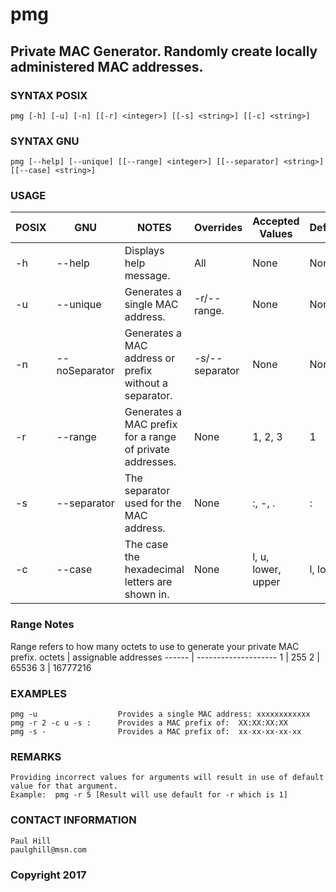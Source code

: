 # pmg
## Private MAC Generator.  Randomly create locally administered MAC addresses.

### SYNTAX POSIX
    pmg [-h] [-u] [-n] [[-r] <integer>] [[-s] <string>] [[-c] <string>]

### SYNTAX GNU
    pmg [--help] [--unique] [[--range] <integer>] [[--separator] <string>] [[--case] <string>]
	
### USAGE
POSIX | GNU | NOTES | Overrides | Accepted Values | Default
----- | --- | ----- | --------- | --------------- | -------
-h | --help | Displays help message. | All	| None | None
-u | --unique | Generates a single MAC address. | -r/--range. | None | None
-n | --noSeparator | Generates a MAC address or prefix without a separator. | -s/--separator | None | None					
-r | --range | Generates a MAC prefix for a range of private addresses. | None | 1, 2, 3 | 1						
-s | --separator | The separator used for the MAC address. | None | :, -, . | :		
-c | --case | The case the hexadecimal letters are shown in. | None | l, u, lower, upper | l, lower

### Range Notes
Range refers to how many octets to use to generate your private MAC prefix.
octets | assignable addresses
------ | --------------------
1 | 255
2 | 65536
3 | 16777216	

### EXAMPLES
    pmg -u                  Provides a single MAC address: xxxxxxxxxxxx
    pmg -r 2 -c u -s :      Provides a MAC prefix of:  XX:XX:XX:XX
    pmg -s -                Provides a MAC prefix of:  xx-xx-xx-xx-xx
											
### REMARKS
    Providing incorrect values for arguments will result in use of default value for that argument.
    Example:  pmg -r 5 [Result will use default for -r which is 1]	
	
### CONTACT INFORMATION
    Paul Hill
    paulghill@msn.com
	
### Copyright 2017
